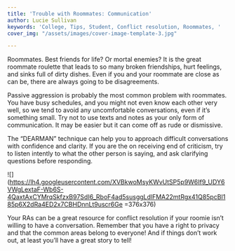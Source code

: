 ```yaml
---
title: 'Trouble with Roommates: Communication'
author: Lucie Sullivan
keywords: 'College, Tips, Student, Conflict resolution, Roommates, '
cover_img: "/assets/images/cover-image-template-3.jpg"

---
```

Roommates. Best friends for life? Or mortal enemies? It is the great roommate roulette that leads to so many broken friendships, hurt feelings, and sinks full of dirty dishes. Even if you and your roommate are close as can be, there are always going to be disagreements.

Passive aggression is probably the most common problem with roommates. You have busy schedules, and you might not even know each other very well, so we tend to avoid any uncomfortable conversations, even if it’s something small. Try not to use texts and notes as your only form of communication. It may be easier but it can come off as rude or dismissive. 

The “DEARMAN” technique can help you to approach difficult conversations with confidence and clarity. If you are the on receiving end of criticism, try to listen intently to what the other person is saying, and ask clarifying questions before responding.

![](https://lh4.googleusercontent.com/XVBkwoMsyKWvUtSP5p9W6If9_UDY6VWgLextaF-Wb6S-4QaxtAxCYMrqSkfzxB97SdI6_RboF4ad5susggLdlFMA22mtRgx41Q85pcBI185p6X2dRa4ED2x7CBHDnnLt9uscr6Ge =376x376)

Your RAs can be a great resource for conflict resolution if your roomie isn’t willing to have a conversation. Remember that you have a right to privacy and that the common areas belong to everyone! And if things don’t work out, at least you’ll have a great story to tell!